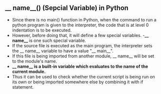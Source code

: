 ## __ name__() (Sepcial Variable) in Python

- Since there is no main() function in Python, when the command to run a python program is given to the interpreter, the code    that is at level 0 indentation is to be executed. 
- However, before doing that, it will define a few special variables. 
-**__ name__** is one such special variable. 
- If the source file is executed as the main program, the interpreter sets the __ name__ variable to have a value "__ main__". 
- If this file is being imported from another module, __ name__ will be set to the module's name.
- **__ name__ is a built-in variable which evaluates to the name of the current module.**
- Thus it can be used to check whether the current script is being run on its own or being imported somewhere else by combining it with if statement.



